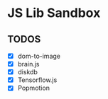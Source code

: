 # JS Lib Sandbox

## TODOS
+ [x] dom-to-image
+ [x] brain.js
+ [x] diskdb
+ [x] Tensorflow.js
+ [x] Popmotion
